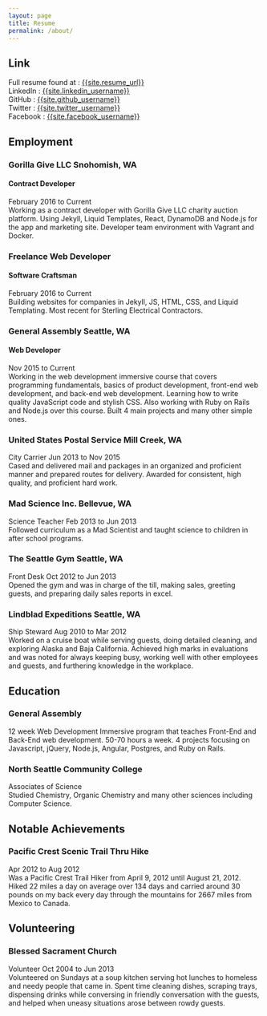 ```yaml
---
layout: page
title: Resume
permalink: /about/
---
```


## Link

Full resume found at : <a href="https://resume.creddle.io/resume/58w6p3ebo4i">{{site.resume_url}}</a><br>
LinkedIn : <a href="https://www.linkedin.com/in/eagervais">{{site.linkedin_username}}</a><br>
GitHub : <a href="https://github.com/egervais7">{{site.github_username}}</a><br>
Twitter : <a href="https://twitter.com/egervais7">{{site.twitter_username}}</a><br>
Facebook : <a href="https://www.facebook.com/edd.on.trails">{{site.facebook_username}}</a>

## Employment

### Gorilla Give LLC Snohomish, WA<br>
#### Contract Developer <br>
  February 2016 to Current<br>
    Working as a contract developer with Gorilla Give LLC charity auction platform. Using Jekyll, Liquid Templates, React, DynamoDB and Node.js for the app and marketing site. Developer team environment with Vagrant and Docker.

### Freelance Web Developer <br>
#### Software Craftsman <br>
  February 2016 to Current<br>
    Building websites for companies in Jekyll, JS, HTML, CSS, and Liquid Templating. Most recent for Sterling Electrical Contractors.

### General Assembly	Seattle, WA<br>
#### Web Developer	<br>
  Nov 2015 to Current<br>
    Working in the web development immersive course that covers programming fundamentals, basics of product development, front-end web development, and back-end web development. Learning how to write quality JavaScript code and stylish CSS. Also  working with Ruby on Rails and Node.js over this course. Built 4 main projects and many other simple ones.

### United States Postal Service	Mill Creek, WA<br>
  City Carrier	Jun 2013 to Nov 2015<br>
    Cased and delivered mail and packages in an organized and proficient manner and prepared routes for delivery. Awarded for consistent, high quality, and proficient hard work.

### Mad Science Inc.	Bellevue, WA<br>
  Science Teacher	Feb 2013 to Jun 2013<br>
    Followed curriculum as a Mad Scientist and taught science to children in after school programs.

### The Seattle Gym	Seattle, WA<br>
  Front Desk	Oct 2012 to Jun 2013<br>
    Opened the gym and was in charge of the till, making sales, greeting guests, and preparing daily sales reports in excel.

### Lindblad Expeditions	Seattle, WA<br>
  Ship Steward	Aug 2010 to Mar 2012<br>
    Worked on a cruise boat while serving guests, doing detailed cleaning, and exploring Alaska and Baja California. Achieved high marks in evaluations and was noted for always keeping busy, working well with other employees and guests, and furthering knowledge in the workplace.

## Education

### General Assembly<br>
  12 week Web Development Immersive program that teaches Front-End and Back-End web development. 50-70 hours a week. 4 projects focusing on Javascript, jQuery, Node.js, Angular, Postgres, and Ruby on Rails.

### North Seattle Community College<br>
  Associates of Science<br>
    Studied Chemistry, Organic Chemistry and many other sciences including Computer Science.

## Notable Achievements

### Pacific Crest Scenic Trail Thru Hike 	<br>
  Apr 2012 to Aug 2012<br>
    Was a Pacific Crest Trail Hiker from April 9, 2012 until August 21, 2012. Hiked 22 miles a day on average over 134 days and carried around 30 pounds on my back every day through the mountains for 2667 miles from Mexico to Canada.

## Volunteering

### Blessed Sacrament Church<br>
  Volunteer	Oct 2004 to Jun 2013<br>
    Volunteered on Sundays at a soup kitchen serving hot lunches to homeless and needy people that came in. Spent time cleaning dishes, scraping trays, dispensing drinks while conversing in friendly conversation with the guests, and helped when uneasy situations arose between rowdy guests.
